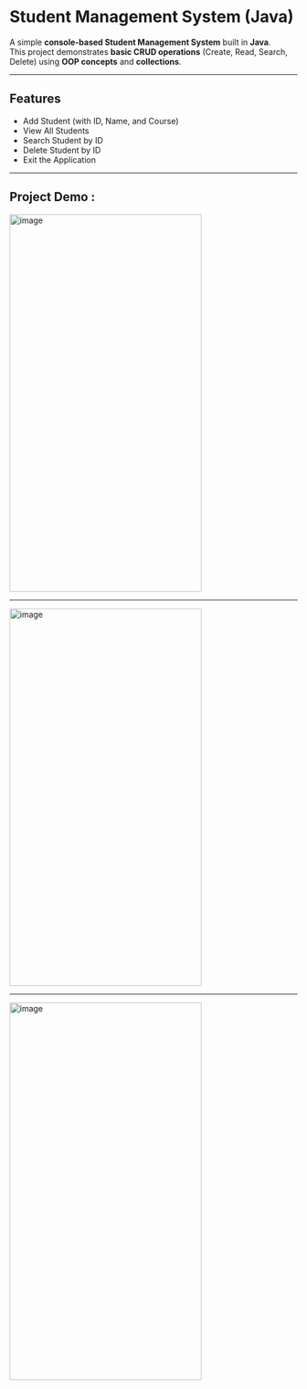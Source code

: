 # Student Management System (Java)

A simple **console-based Student Management System** built in **Java**.  
This project demonstrates **basic CRUD operations** (Create, Read, Search, Delete) using **OOP concepts** and **collections**.

---

## Features
- Add Student (with ID, Name, and Course)  
-  View All Students  
-  Search Student by ID  
-  Delete Student by ID  
-  Exit the Application  

---

## Project Demo :

<img width="336" height="661" alt="image" src="https://github.com/user-attachments/assets/db758efc-1110-41a1-b917-21ce7aacf4f9" />

---

<img width="336" height="661" alt="image" src="https://github.com/user-attachments/assets/2fcebbdd-66ea-4eaf-87bb-d5356cd6546f" />

---

<img width="336" height="661" alt="image" src="https://github.com/user-attachments/assets/56d96f3a-178d-4324-a8c1-bac72308e508" />

